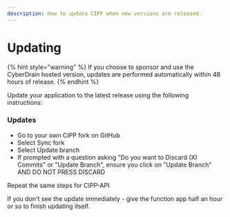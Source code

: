```yaml
---
description: How to update CIPP when new versions are released.
---
```


# Updating

{% hint style="warning" %}
If you choose to sponsor and use the CyberDrain hosted version, updates are performed automatically within 48 hours of release.
{% endhint %}

Update your application to the latest release using the following instructions:

### Updates

* Go to your own CIPP fork on GitHub
* Select Sync fork
* Select Update branch
* If prompted with a question asking "Do you want to Discard (X) Commits" or "Update Branch", ensure you click on "Update Branch" AND DO NOT PRESS DISCARD

Repeat the same steps for CIPP-API

If you don't see the update immediately - give the function app half an hour or so to finish updating itself.
